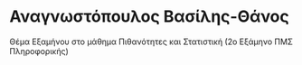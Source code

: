 Αναγνωστόπουλος Βασίλης-Θάνος
==========

Θέμα Εξαμήνου στο μάθημα Πιθανότητες και Στατιστική (2ο Εξάμηνο ΠΜΣ Πληροφορικής)

